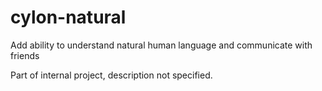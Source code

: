 # cylon-natural
Add ability to understand natural human language and communicate with friends

Part of internal project, description not specified.
